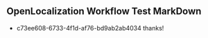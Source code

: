 ## OpenLocalization Workflow Test MarkDown
* c73ee608-6733-4f1d-af76-bd9ab2ab4034 
thanks!<!--HONumber=Mar16_HO3-->
